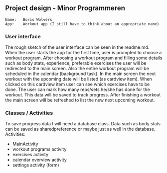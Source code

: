 ## Project design - Minor Programmeren
  
    Name:   Boris Wolvers
    App:    Workout app (I still have to think about an appropriate name)
    
### User interface
The rough sketch of the user interface can be seen in the readme.md. When the user starts the app for the first time, user is prompted to choose a workout program. After choosing a workout program and filling some details such as body stats, experience, preferable exercises the user will be redirected to the main screen. Also the entire workout program will be scheduled in the calendar (background task). In the main screen the next workout with the upcoming date will be listed (as cardview item). When clicked on this cardview item user can see which exercises have to be done. The user can mark how many reps/sets he/she has done for the workout. This data will be saved to track progress. After finishing a workout the main screen will be refreshed to list the new next upcoming workout.

### Classes / Activities
To save progress data I will need a database class. Data such as body stats can be saved as sharedpreference or maybe just as well in the database.
Activities:
* MainActivity
* workout programs activity
* exercises activity
* calendar overview activity
* settings activity (form)


